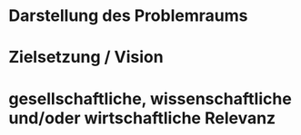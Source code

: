 # Darstellung des Problemraums

# Zielsetzung / Vision

# gesellschaftliche, wissenschaftliche und/oder wirtschaftliche Relevanz
